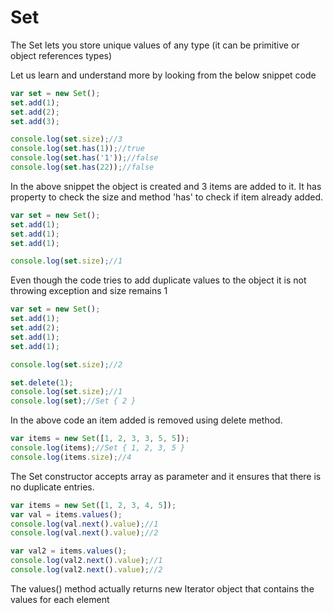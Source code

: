 # Set
The Set lets you store unique values of any type (it can be primitive or object references types)

Let us learn and understand more by looking from the below snippet code 
```javascript
var set = new Set();
set.add(1);
set.add(2);
set.add(3);

console.log(set.size);//3
console.log(set.has(1));//true
console.log(set.has('1'));//false
console.log(set.has(22));//false
```
In the above snippet the object is created and 3 items are added to it. It has property to check the size and method 'has' to check if item already added.


```javascript
var set = new Set();
set.add(1);
set.add(1);
set.add(1);

console.log(set.size);//1
```
Even though the code tries to add duplicate values to the object it is not throwing exception and size remains 1

```javascript
var set = new Set();
set.add(1);
set.add(2);
set.add(1);
set.add(1);

console.log(set.size);//2

set.delete(1);
console.log(set.size);//1
console.log(set);//Set { 2 }
```
In the above code an item added is removed using delete method.

```javascript
var items = new Set([1, 2, 3, 3, 5, 5]);
console.log(items);//Set { 1, 2, 3, 5 }
console.log(items.size);//4
```
The Set constructor accepts array as parameter and it ensures that there is no duplicate entries.

```javascript
var items = new Set([1, 2, 3, 4, 5]);
var val = items.values();
console.log(val.next().value);//1
console.log(val.next().value);//2

var val2 = items.values();
console.log(val2.next().value);//1
console.log(val2.next().value);//2
```
The values() method actually returns new Iterator object that contains the values for each element
